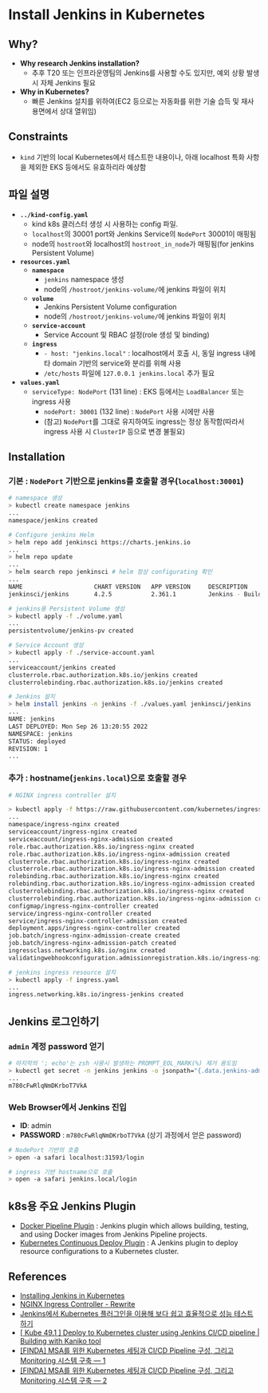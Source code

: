 
# Install Jenkins in Kubernetes

## Why?

- **Why research Jenkins installation?**
  - 추후 T20 또는 인프라운영팀의 Jenkins를 사용할 수도 있지만, 예외 상황 발생 시 자체 Jenkins 필요
- **Why in Kubernetes?**
  - 빠른 Jenkins 설치를 위하여(EC2 등으로는 자동화를 위한 기술 습득 및 재사용면에서 상대 열위임)

## Constraints

- `kind` 기반의 local Kubernetes에서 테스트한 내용이나, 아래 localhost 특화 사항을 제외한 EKS 등에서도 유효하리라 예상함

## 파일 설명

- **`../kind-config.yaml`**
  - kind k8s 클러스터 생성 시 사용하는 config 파일.
  - `localhost`의 30001 port와 Jenkins Service의 `NodePort` 30001이 매핑됨
  - node의 `hostroot`와 localhost의 `hostroot_in_node`가 매핑됨(for jenkins Persistent Volume)
- **`resources.yaml`**
  - **`namespace`**
    - `jenkins` namespace 생성
    - node의 `/hostroot/jenkins-volume/`에 jenkins 파일이 위치
  - **`volume`**
    - Jenkins Persistent Volume configuration
    - node의 `/hostroot/jenkins-volume/`에 jenkins 파일이 위치
  - **`service-account`**
    - Service Account 및 RBAC 설정(role 생성 및 binding)
  - **`ingress`**
    - `- host: "jenkins.local"` : localhost에서 호출 시, 동일 ingress 내에 타 domain 기반의 service와 분리를 위해 사용
    - `/etc/hosts` 파일에 `127.0.0.1 jenkins.local` 추가 필요
- **`values.yaml`**
  - `serviceType: NodePort` (131 line) : EKS 등에서는 `LoadBalancer` 또는 ingress 사용
    - `nodePort: 30001` (132 line) : `NodePort` 사용 시에만 사용
    - (참고) `NodePort`를 그대로 유지하여도 ingress는 정상 동작함(따라서 ingress 사용 시 `ClusterIP` 등으로 변경 불필요)

## Installation

### 기본 : `NodePort` 기반으로 jenkins를 호출할 경우(`localhost:30001`)

```bash
# namespace 생성
> kubectl create namespace jenkins
...
namespace/jenkins created

# Configure jenkins Helm
> helm repo add jenkinsci https://charts.jenkins.io
...
> helm repo update
...
> helm search repo jenkinsci # helm 정상 configurating 확인
...
NAME                    CHART VERSION   APP VERSION     DESCRIPTION
jenkinsci/jenkins       4.2.5           2.361.1         Jenkins - Build great things at any scale! The ...

# jenkins용 Persistent Volume 생성
> kubectl apply -f ./volume.yaml
...
persistentvolume/jenkins-pv created

# Service Account 생성
> kubectl apply -f ./service-account.yaml
...
serviceaccount/jenkins created
clusterrole.rbac.authorization.k8s.io/jenkins created
clusterrolebinding.rbac.authorization.k8s.io/jenkins created

# Jenkins 설치
> helm install jenkins -n jenkins -f ./values.yaml jenkinsci/jenkins
...
NAME: jenkins
LAST DEPLOYED: Mon Sep 26 13:20:55 2022
NAMESPACE: jenkins
STATUS: deployed
REVISION: 1
...
```

### 추가 : hostname(`jenkins.local`)으로 호출할 경우

```bash
# NGINX ingress controller 설치

> kubectl apply -f https://raw.githubusercontent.com/kubernetes/ingress-nginx/main/deploy/static/provider/kind/deploy.yaml
...
namespace/ingress-nginx created
serviceaccount/ingress-nginx created
serviceaccount/ingress-nginx-admission created
role.rbac.authorization.k8s.io/ingress-nginx created
role.rbac.authorization.k8s.io/ingress-nginx-admission created
clusterrole.rbac.authorization.k8s.io/ingress-nginx created
clusterrole.rbac.authorization.k8s.io/ingress-nginx-admission created
rolebinding.rbac.authorization.k8s.io/ingress-nginx created
rolebinding.rbac.authorization.k8s.io/ingress-nginx-admission created
clusterrolebinding.rbac.authorization.k8s.io/ingress-nginx created
clusterrolebinding.rbac.authorization.k8s.io/ingress-nginx-admission created
configmap/ingress-nginx-controller created
service/ingress-nginx-controller created
service/ingress-nginx-controller-admission created
deployment.apps/ingress-nginx-controller created
job.batch/ingress-nginx-admission-create created
job.batch/ingress-nginx-admission-patch created
ingressclass.networking.k8s.io/nginx created
validatingwebhookconfiguration.admissionregistration.k8s.io/ingress-nginx-admission created

# jenkins ingress resource 설치
> kubectl apply -f ingress.yaml
...
ingress.networking.k8s.io/ingress-jenkins created
```

## Jenkins 로그인하기

### `admin` 계정 password 얻기

```bash
# 마지막의 '; echo'는 zsh 사용시 발생하는 PROMPT_EOL_MARK(%) 제거 용도임
> kubectl get secret -n jenkins jenkins -o jsonpath="{.data.jenkins-admin-password}" | base64 --decode; echo
...
m780cFwRlqNmDKrboT7VkA
```
### Web Browser에서 Jenkins 진입

- **ID**: admin
- **PASSWORD** : `m780cFwRlqNmDKrboT7VkA` (상기 과정에서 얻은 password)

```bash
# NodePort 기반의 호출
> open -a safari localhost:31593/login

# ingress 기반 hostname으로 호출
> open -a safari jenkins.local/login
```
## k8s용 주요 Jenkins Plugin

- [Docker Pipeline Plugin](https://github.com/jenkinsci/docker-workflow-plugin) : Jenkins plugin which allows building, testing, and using Docker images from Jenkins Pipeline projects.
- [Kubernetes Continuous Deploy Plugin](<https://github.com/jenkinsci/kubernetes-cd-plugin>) : A Jenkins plugin to deploy resource configurations to a Kubernetes cluster.

## References

- [Installing Jenkins in Kubernetes](https://www.jenkins.io/doc/book/installing/kubernetes/)
- [NGINX Ingress Controller - Rewrite](https://kubernetes.github.io/ingress-nginx/examples/rewrite/)
- [Jenkins에서 Kubernetes 플러그인을 이용해 보다 쉽고 효율적으로 성능 테스트하기](https://engineering.linecorp.com/ko/blog/performance-test-in-jenkins-run-dynamic-pod-executors-in-kubernetes-parallelly/)
- [[ Kube 49.1 ] Deploy to Kubernetes cluster using Jenkins CI/CD pipeline | Building with Kaniko tool](https://www.youtube.com/watch?v=YnZQJAMK6JI)
- [[FINDA] MSA를 위한 Kubernetes 세팅과 CI/CD Pipeline 구성, 그리고 Monitoring 시스템 구축 — 1](https://medium.com/finda-tech/finda-msa를-위한-kubernetes-세팅과-ci-cd-pipeline-구성-그리고-monitoring-시스템-구축-1-783bf49af15b)
- [[FINDA] MSA를 위한 Kubernetes 세팅과 CI/CD Pipeline 구성, 그리고 Monitoring 시스템 구축 — 2](https://medium.com/@bsc0227/finda-msa를-위한-kubernetes-세팅과-ci-cd-pipeline-구성-그리고-monitoring-시스템-구축-2-ef29380ec474)
